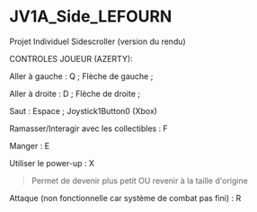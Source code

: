# JV1A_Side_LEFOURN
 Projet Individuel Sidescroller (version du rendu)

CONTROLES JOUEUR (AZERTY):

Aller à gauche : Q ; Flèche de gauche ; 

Aller à droite : D ; Flèche de droite ;

Saut : Espace ; Joystick1Button0 (Xbox)

Ramasser/Interagir avec les collectibles : F

Manger : E

Utiliser le power-up : X
> Permet de devenir plus petit OU revenir à la taille d'origine

Attaque (non fonctionnelle car système de combat pas fini) : R
